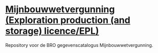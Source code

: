 # [Mijnbouwwetvergunning (Exploration production (and storage) licence/EPL)](https://broprogramma.github.io/EPL/)
Repository voor de BRO gegevenscatalogus Mijnbouwwetvergunning.



